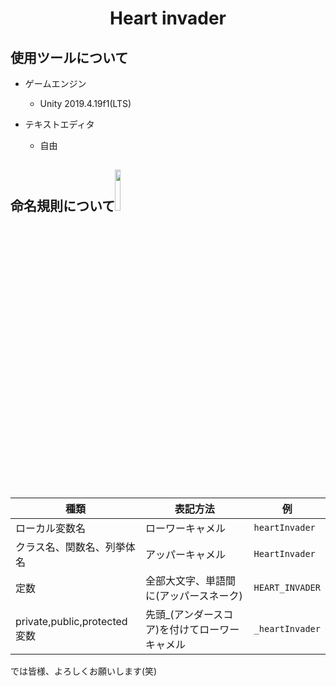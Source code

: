 <h1 align="center">Heart invader</h1>

## 使用ツールについて
- ゲームエンジン
  - Unity 2019.4.19f1(LTS)
  
- テキストエディタ
  - 自由

## 命名規則について<img src="https://user-images.githubusercontent.com/60394438/107554180-f1ff7e00-6c18-11eb-8826-fd2285881a5f.png" width="13%">
| 種類 | 表記方法 |例|
---|---|---
|ローカル変数名|ローワーキャメル|```heartInvader```|
|クラス名、関数名、列挙体名|アッパーキャメル|```HeartInvader```|
|定数|全部大文字、単語間に(アッパースネーク)|```HEART_INVADER```|
|private,public,protected変数|先頭_(アンダースコア)を付けてローワーキャメル|```_heartInvader```|

では皆様、よろしくお願いします(笑)
